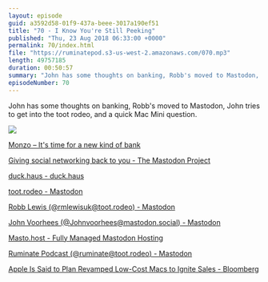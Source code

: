 ```yaml
---
layout: episode
guid: a3592d58-01f9-437a-beee-3017a190ef51
title: "70 - I Know You're Still Peeking"
published: "Thu, 23 Aug 2018 06:33:00 +0000"
permalink: 70/index.html
file: "https://ruminatepod.s3-us-west-2.amazonaws.com/070.mp3"
length: 49757185
duration: 00:50:57
summary: "John has some thoughts on banking, Robb's moved to Mastodon, John tries to get into the toot rodeo, and a quick Mac Mini question."
episodeNumber: 70
---
```


John has some thoughts on banking, Robb's moved to Mastodon, John tries to get into the toot rodeo, and a quick Mac Mini question.

![](https://rmlewisuk.s3.amazonaws.com/mastodon-thumbnail.png)

[Monzo – It's time for a new kind of bank](https://monzo.com/)

[Giving social networking back to you - The Mastodon Project](https://joinmastodon.org/)

[duck.haus - duck.haus](https://duck.haus/about)

[toot.rodeo - Mastodon](https://toot.rodeo/about)

[Robb Lewis (@rmlewisuk@toot.rodeo) - Mastodon](https://toot.rodeo/@rmlewisuk)

[John Voorhees (@Johnvoorhees@mastodon.social) - Mastodon](https://mastodon.social/@Johnvoorhees)

[Masto.host - Fully Managed Mastodon Hosting](https://masto.host/)

[Ruminate Podcast (@ruminate@toot.rodeo) - Mastodon](https://toot.rodeo/@ruminate)

[Apple Is Said to Plan Revamped Low-Cost Macs to Ignite Sales - Bloomberg](https://www.bloomberg.com/news/articles/2018-08-20/apple-is-said-to-plan-revamped-low-cost-macs-to-reignite-sales)
